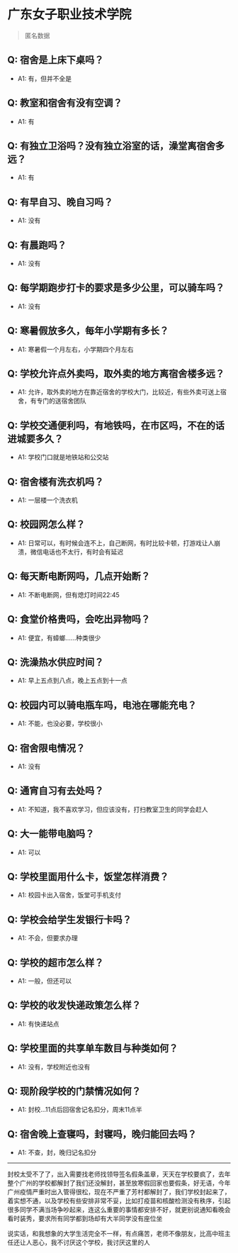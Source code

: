 # 广东女子职业技术学院
> 匿名数据
## Q: 宿舍是上床下桌吗？
- A1: 有，但并不全是
## Q: 教室和宿舍有没有空调？
- A1: 有
## Q: 有独立卫浴吗？没有独立浴室的话，澡堂离宿舍多远？
- A1: 有
## Q: 有早自习、晚自习吗？
- A1: 没有
## Q: 有晨跑吗？
- A1: 没有
## Q: 每学期跑步打卡的要求是多少公里，可以骑车吗？
- A1: 没有
## Q: 寒暑假放多久，每年小学期有多长？
- A1: 寒暑假一个月左右，小学期四个月左右
## Q: 学校允许点外卖吗，取外卖的地方离宿舍楼多远？
- A1: 允许，取外卖的地方在靠近宿舍的学校大门，比较近，有些外卖可送上宿舍，有专门的送宿舍团队
## Q: 学校交通便利吗，有地铁吗，在市区吗，不在的话进城要多久？
- A1: 学校门口就是地铁站和公交站
## Q: 宿舍楼有洗衣机吗？
- A1: 一层楼一个洗衣机
## Q: 校园网怎么样？
- A1: 日常可以，有时候会连不上，自己断网，有时比较卡顿，打游戏让人崩溃，微信电话也不太行，有时会有延迟
## Q: 每天断电断网吗，几点开始断？
- A1: 不断电断网，但有熄灯时间22:45
## Q: 食堂价格贵吗，会吃出异物吗？
- A1: 便宜，有蟑螂……种类很少
## Q: 洗澡热水供应时间？
- A1: 早上五点到八点，晚上五点到十一点
## Q: 校园内可以骑电瓶车吗，电池在哪能充电？
- A1: 不能，也没必要，学校很小
## Q: 宿舍限电情况？
- A1: 没有
## Q: 通宵自习有去处吗？
- A1: 不知道，我不喜欢学习，但应该没有，打扫教室卫生的同学会赶人
## Q: 大一能带电脑吗？
- A1: 可以
## Q: 学校里面用什么卡，饭堂怎样消费？
- A1: 校园卡出入宿舍，饭堂可手机支付
## Q: 学校会给学生发银行卡吗？
- A1: 不会，但要求办理
## Q: 学校的超市怎么样？
- A1: 一般，但还可以
## Q: 学校的收发快递政策怎么样？
- A1: 有快递站点
## Q: 学校里面的共享单车数目与种类如何？
- A1: 没有，学校附近也没有
## Q: 现阶段学校的门禁情况如何？
- A1: 封校…11点后回宿舍记名扣分，周末11点半
## Q: 宿舍晚上查寝吗，封寝吗，晚归能回去吗？
- A1: 不查，封，晚归记名扣分
***
封校太受不了了，出入需要找老师找领导签名假条盖章，天天在学校要疯了，去年整个广州的学校都解封了我们还没解封，甚至放寒假回家也要假条，好无语，今年广州疫情严重时出入管得很松，现在不严重了芳村都解封了，我们学校封起来了，着实想不通，以及学校有些安排非常不妥，比如打疫苗和核酸检测没有秩序，引起很多同学不满当场争吵起来，连这么重要的事情都安排不好，就更别说通知看晚会看时装秀，要求所有同学都到场却有大半同学没有座位坐

说实话，和我想象的大学生活完全不一样，有点痛苦，老师不像朋友，比高中班主任还让人恶心，我不讨厌这个学校，我讨厌这里的人